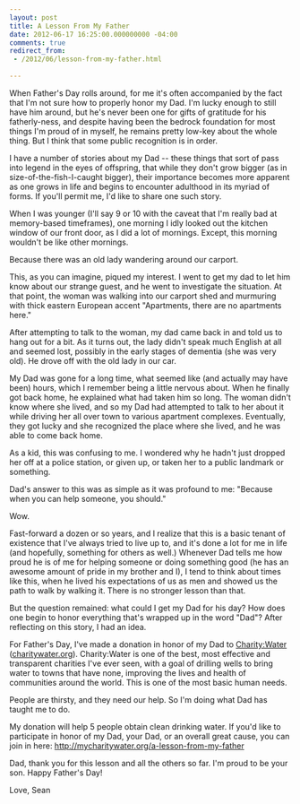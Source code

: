 ```yaml
---
layout: post
title: A Lesson From My Father
date: 2012-06-17 16:25:00.000000000 -04:00
comments: true
redirect_from:
 - /2012/06/lesson-from-my-father.html
 
---
```

When Father's Day rolls around, for me it's often accompanied by the fact that I'm not sure how to properly honor my Dad. I'm lucky enough to still have him around, but he's never been one for gifts of gratitude for his fatherly-ness, and despite having been the bedrock foundation for most things I'm proud of in myself, he remains pretty low-key about the whole thing. But I think that some public recognition is in order.

I have a number of stories about my Dad -- these things that sort of pass into legend in the eyes of offspring, that while they don't grow bigger (as in size-of-the-fish-I-caught bigger), their importance becomes more apparent as one grows in life and begins to encounter adulthood in its myriad of forms. If you'll permit me, I'd like to share one such story.

When I was younger (I'll say 9 or 10 with the caveat that I'm really bad at memory-based timeframes), one morning I idly looked out the kitchen window of our front door, as I did a lot of mornings. Except, this morning wouldn't be like other mornings.

Because there was an old lady wandering around our carport.

This, as you can imagine, piqued my interest. I went to get my dad to let him know about our strange guest, and he went to investigate the situation. At that point, the woman was walking into our carport shed and murmuring with thick eastern European accent "Apartments, there are no apartments here."

After attempting to talk to the woman, my dad came back in and told us to hang out for a bit. As it turns out, the lady didn't speak much English at all and seemed lost, possibly in the early stages of dementia (she was very old). He drove off with the old lady in our car.

My Dad was gone for a long time, what seemed like (and actually may have been) hours, which I remember being a little nervous about. When he finally got back home, he explained what had taken him so long. The woman didn't know where she lived, and so my Dad had attempted to talk to her about it while driving her all over town to various apartment complexes. Eventually, they got lucky and she recognized the place where she lived, and he was able to come back home.

As a kid, this was confusing to me. I wondered why he hadn't just dropped her off at a police station, or given up, or taken her to a public landmark or something.

Dad's answer to this was as simple as it was profound to me: "Because when you can help someone, you should."

Wow.

Fast-forward a dozen or so years, and I realize that this is a basic tenant of existence that I've always tried to live up to, and it's done a lot for me in life (and hopefully, something for others as well.) Whenever Dad tells me how proud he is of me for helping someone or doing something good (he has an awesome amount of pride in my brother and I), I tend to think about times like this, when he lived his expectations of us as men and showed us the path to walk by walking it. There is no stronger lesson than that.

But the question remained: what could I get my Dad for his day? How does one begin to honor everything that's wrapped up in the word "Dad"? After reflecting on this story, I had an idea.

For Father's Day, I've made a donation in honor of my Dad to [Charity:Water][CW] ([charitywater.org][CW]). Charity:Water is one of the best, most effective and transparent charities I've ever seen, with a goal of drilling wells to bring water to towns that have none, improving the lives and health of communities around the world. This is one of the most basic human needs.

People are thirsty, and they need our help. So I'm doing what Dad has taught me to do.

My donation will help 5 people obtain clean drinking water. If you'd like to participate in honor of my Dad, your Dad, or an overall great cause, you can join in here: <http://mycharitywater.org/a-lesson-from-my-father>

Dad, thank you for this lesson and all the others so far. I'm proud to be your son. Happy Father's Day!

Love,
Sean

[CW]: https://my.charitywater.org/seankilleen/a-lesson-from-my-father